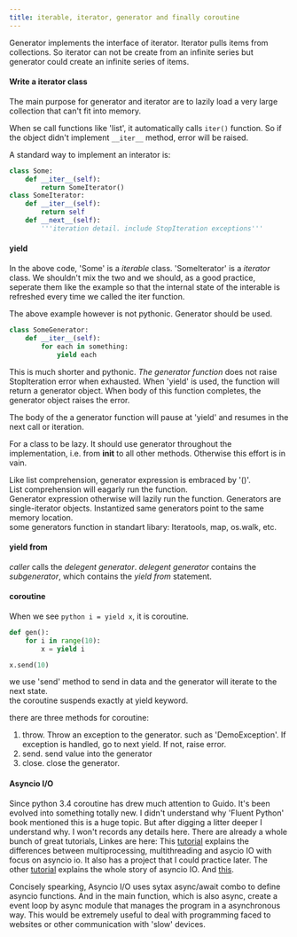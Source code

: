 ```yaml
---
title: iterable, iterator, generator and finally coroutine
---
```


Generator implements the interface of iterator. Iterator pulls items from collections. So iterator can not be create from an infinite series but generator could create an infinite series of items.

#### Write a iterator class

The main purpose for generator and iterator are to lazily load a very large collection that can't fit into memory.

When se call functions like 'list', it automatically calls `iter()` function. So if the object didn't implement `__iter__` method, error will be raised.

A standard way to implement an interator is:

```python
class Some:
    def __iter__(self):
        return SomeIterator()
class SomeIterator:
    def __iter__(self):
        return self
    def __next__(self):
        '''iteration detail. include StopIteration exceptions'''   
```

#### yield

In the above code, 'Some' is a _iterable_ class. 'SomeIterator' is a _iterator_ class. We shouldn't mix the two and we should, as a good practice, seperate them like the example so that the internal state of the interable is refreshed every time we called the iter function.

The above example however is not pythonic. Generator should be used.

```python
class SomeGenerator:
    def __iter__(self):
        for each in something:
            yield each
```

This is much shorter and pythonic. _The generator function_ does not raise StopIteration error when exhausted. When 'yield' is used, the function will return a generator object. When body of this function completes, the generator object raises the error.

The body of the a generator function will pause at 'yield' and resumes in the next call or iteration.

For a class to be lazy. It should use generator throughout the implementation, i.e. from __init__ to all other methods. Otherwise this effort is in vain.

Like list comprehension, generator expression is embraced by '()'.  
List comprehension will eagarly run the function.  
Generator expression otherwise will lazily run the function.
Generators are single-iterator objects. Instantized same generators point to the same memory location.  
some generators function in standart libary: Iteratools, map, os.walk, etc.

#### yield from

_caller_ calls the _delegent generator_. _delegent generator_ contains the _subgenerator_, which contains the _yield from_ statement.

#### coroutine

When we see ```python i = yield x```, it is coroutine.
```python
def gen():
    for i in range(10):
        x = yield i

x.send(10)
```
we use 'send' method to send in data and the generator will iterate to the next state.  
the coroutine suspends exactly at yield keyword.

there are three methods for coroutine:
1.  throw. Throw an exception to the generator. such as 'DemoException'. If exception is handled, go to next yield. If not, raise error.
2.  send. send value into the generator
3.  close. close the generator.

#### Asyncio I/O

Since python 3.4 coroutine has drew much attention to Guido. It's been evolved into something totally new. I didn't understand why 'Fluent Python' book mentioned this is a huge topic. But after digging a litter deeper I understand why. I won't records any details here. There are already a whole bunch of great tutorials, Linkes are here: This [tutorial](https://realpython.com/python-concurrency/) explains the differences between multiprocessing, multithreading and asycio IO with focus on asyncio io. It also has a project that I could practice later. The other [tutorial](https://snarky.ca/how-the-heck-does-async-await-work-in-python-3-5/) explains the whole story of asyncio IO. And [this](https://realpython.com/async-io-python/).  

Concisely spearking, Asyncio I/O uses sytax async/await combo to define asyncio functions. And in the main function, which is also async, create a event loop by async module that manages the program in a asynchronous way. This would be extremely useful to deal with programming faced to websites or other communication with 'slow' devices.
